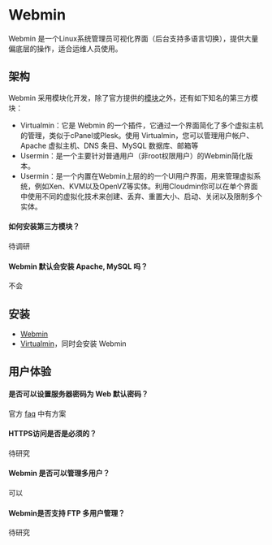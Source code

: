 # Webmin

Webmin 是一个Linux系统管理员可视化界面（后台支持多语言切换），提供大量偏底层的操作，适合运维人员使用。

## 架构

Webmin 采用模块化开发，除了官方提供的[模块](https://doxfer.webmin.com/Webmin/Webmin_Modules)之外，还有如下知名的第三方模块：

* Virtualmin：它是 Webmin 的一个插件，它通过一个界面简化了多个虚拟主机的管理，类似于cPanel或Plesk。使用 Virtualmin，您可以管理用户帐户、Apache 虚拟主机、DNS 条目、MySQL 数据库、邮箱等
* Usermin：是一个主要针对普通用户（非root权限用户）的Webmin简化版本。
* Usermin：是一个内置在Webmin上层的的一个UI用户界面，用来管理虚拟系统，例如Xen、KVM以及OpenVZ等实体。利用Cloudmin你可以在单个界面中使用不同的虚拟化技术来创建、丢弃、重置大小、启动、关闭以及限制多个实体。

#### 如何安装第三方模块？

待调研

#### Webmin 默认会安装 Apache, MySQL 吗？

不会

## 安装

* [Webmin](https://doxfer.webmin.com/Webmin/Installation)
* [Virtualmin](https://www.virtualmin.com/download)，同时会安装 Webmin

## 用户体验

#### 是否可以设置服务器密码为 Web 默认密码？

官方 [faq](https://webmin.com/faq.html) 中有方案

#### HTTPS访问是否是必须的？

待研究

#### Webmin 是否可以管理多用户？

可以

#### Webmin是否支持 FTP 多用户管理？

待研究
